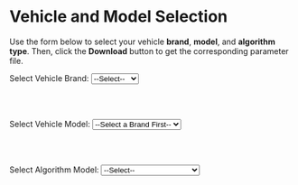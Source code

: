 # Vehicle and Model Selection

Use the form below to select your vehicle **brand**, **model**, and **algorithm type**. Then, click the **Download** button to get the corresponding parameter file.

<form id="modelForm">
  <label for="brand">Select Vehicle Brand:</label>
  <select id="brand" required onchange="updateModels()">
    <option value="">--Select--</option>
    <option value="Tesla">Tesla</option>
    <option value="Audi">Audi</option>
    <option value="BMW">BMW</option>
    <option value="General">All Models</option>
  </select>

  <br/><br/>

  <label for="vehicle">Select Vehicle Model:</label>
  <select id="vehicle" required onchange="updateDownloadButton()">
    <option value="">--Select a Brand First--</option>
  </select>

  <br/><br/>

  <label for="algorithm">Select Algorithm Model:</label>
  <select id="algorithm" required onchange="updateDownloadButton()">
    <option value="">--Select--</option>
    <option value="Linear">Basic Linear Model</option>
    <option value="IDM">IDM for SUMO</option>
    <option value="Wiedemann-99">Wiedemann-99 for Vissim</option>
  </select>

  <br/><br/>

  <div id="downloadButtonContainer">
    <!-- Download button will be inserted here dynamically -->
  </div>
</form>

<script>
const vehicleModels = {
  "Tesla": ["Model 3", "Model S", "Model X"],
  "Audi": ["A4", "A6", "A8", "E-tron"],
  "BMW": ["X5", "I3"],
  "General": ["All Available Models"]
};

function updateModels() {
  const brand = document.getElementById("brand").value;
  const vehicleSelect = document.getElementById("vehicle");

  // Clear previous options
  vehicleSelect.innerHTML = "";

  if (brand && vehicleModels[brand]) {
    vehicleModels[brand].forEach(model => {
      const option = document.createElement("option");
      option.value = model.toLowerCase().replace(" ", "_"); // Ensure consistency with file naming
      option.textContent = model;
      vehicleSelect.appendChild(option);
    });
  } else {
    const option = document.createElement("option");
    option.value = "";
    option.textContent = "--Select a Brand First--";
    vehicleSelect.appendChild(option);
  }
}

function updateDownloadButton() {
  const vehicle = document.getElementById("vehicle").value;
  const algorithm = document.getElementById("algorithm").value;
  const downloadContainer = document.getElementById("downloadButtonContainer");

  // Clear previous button
  downloadContainer.innerHTML = "";

  if (vehicle && algorithm) {
    // Define file formats based on the selected algorithm
    const fileMap = {
      "Linear": `vp_linear_${vehicle}.json`,
      "IDM": `idm_${vehicle}.json`,
      "Wiedemann-99": `vissim_${vehicle}.json`
    };

    const fileName = fileMap[algorithm];

    // Create a download button
    const button = document.createElement("button");
    button.textContent = `Download ${algorithm} Model`;
    button.style = "display: block; margin-top: 10px; padding: 8px 12px; font-size: 14px;";
    button.onclick = function () {
      const link = document.createElement("a");
      link.href = `sandbox:/mnt/data/${fileName}`;
      link.download = fileName;
      document.body.appendChild(link);
      link.click();
      document.body.removeChild(link);
    };

    downloadContainer.appendChild(button);
  }
}
</script>
